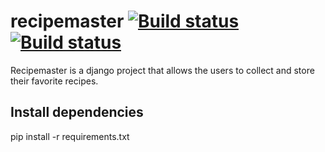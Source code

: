 # recipemaster [![Build status](https://ci.frigg.io/badges/agnethesoraa/recipemaster/)](https://ci.frigg.io/agnethesoraa/recipemaster/last/) [![Build status](https://ci.frigg.io/badges/coverage/agnethesoraa/recipemaster/)](https://ci.frigg.io/agnethesoraa/recipemaster/last/)

Recipemaster is a django project that allows the users to collect and store their favorite recipes.


## Install dependencies

pip install -r requirements.txt
